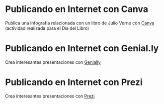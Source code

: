 # Publicando en Internet con Canva

Publica una infografía relacionada con un libro de Julio Verne con [Canva](https://www.canva.com/es_mx/crear/infografias/) (actividad realizada para el Día del Libro)  

# Publicando en Internet con Genial.ly  
Crea interesantes presentaciones con [Genially](https://genial.ly)


# Publicando en Internet con Prezi  
Crea interesantes presentaciones con [Prezi](https://prezi.com)
